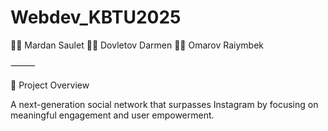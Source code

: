 # Webdev_KBTU2025
👨‍💻 Mardan Saulet
👨‍💻 Dovletov Darmen
👨‍💻 Omarov Raiymbek

⸻

🌟 Project Overview

A next-generation social network that surpasses Instagram by focusing on meaningful engagement and user empowerment.

